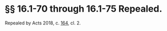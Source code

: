 # §§ 16.1-70 through 16.1-75 Repealed.

<p>Repealed by Acts 2018, c. <a href='http://lis.virginia.gov/cgi-bin/legp604.exe?181+ful+CHAP0164'>164</a>, cl. 2.</p><p></p>